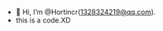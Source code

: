 - 👋 Hi, I’m @Hortincr(1328324219@qq.com).
- this is a code.XD
<!---
Hortincr/Hortincr is a ✨ special ✨ repository because its `README.md` (this file) appears on your GitHub profile.
You can click the Preview link to take a look at your changes.
--->
